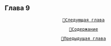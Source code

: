 ## Глава 9


<div align="center">
<a href="/Воды%20Пактола/Часть%20I.%20«Демиург»/Глава%2010.md"><pre>🚀Следующая глава</pre></a>
<a href="/Воды%20Пактола/Содержание.md"><pre>📑Содержание</pre></a>
<a href="/Воды%20Пактола/Часть%20I.%20«Демиург»/Глава%2008.md"><pre>🚩Предыдущая глава</pre></a>
</div>